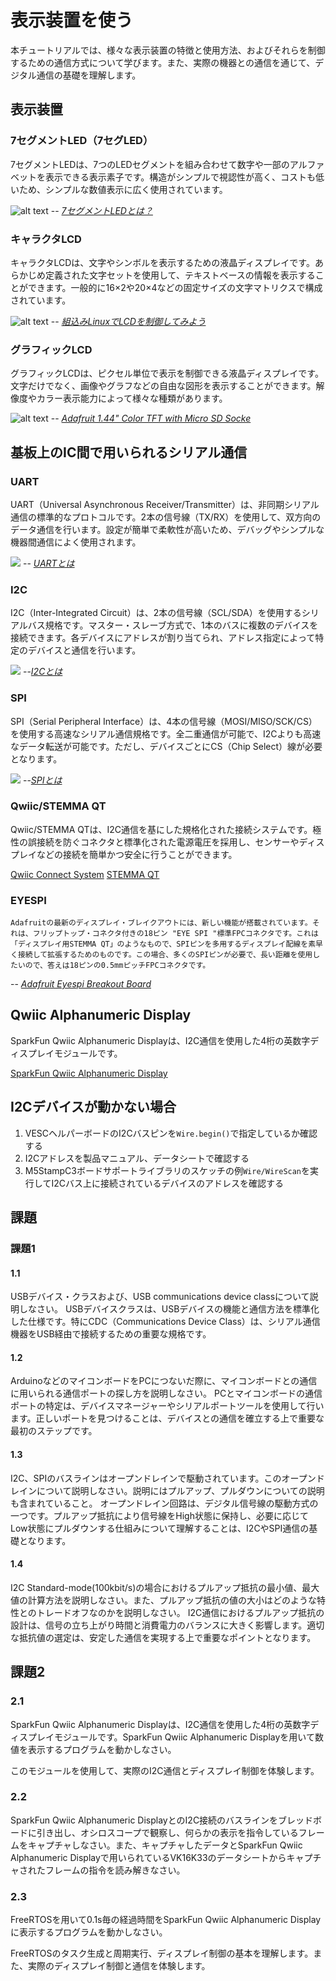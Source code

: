 # 表示装置を使う
本チュートリアルでは、様々な表示装置の特徴と使用方法、およびそれらを制御するための通信方式について学びます。また、実際の機器との通信を通じて、デジタル通信の基礎を理解します。

## 表示装置

### 7セグメントLED（7セグLED）
7セグメントLEDは、7つのLEDセグメントを組み合わせて数字や一部のアルファベットを表示できる表示素子です。構造がシンプルで視認性が高く、コストも低いため、シンプルな数値表示に広く使用されています。

![alt text](https://www.rohm.co.jp/documents/11401/7006618/led_what7_img_01.gif/0d989e59-0d8d-4d4f-6881-6dda5acc4433?t=1559699425710)
-- <cite>[7セグメントLEDとは？](https://www.rohm.co.jp/electronics-basics/led/led_what7)


### キャラクタLCD
キャラクタLCDは、文字やシンボルを表示するための液晶ディスプレイです。あらかじめ定義された文字セットを使用して、テキストベースの情報を表示することができます。一般的に16×2や20×4などの固定サイズの文字マトリクスで構成されています。

![alt text](https://gihyo.jp/assets/images/dev/serial/01/micom-linux/0014/001.jpg)
-- <cite>[組込みLinuxでLCDを制御してみよう](https://gihyo.jp/dev/serial/01/micom-linux/0014)

### グラフィックLCD
グラフィックLCDは、ピクセル単位で表示を制御できる液晶ディスプレイです。文字だけでなく、画像やグラフなどの自由な図形を表示することができます。解像度やカラー表示能力によって様々な種類があります。

![alt text](https://cdn-learn.adafruit.com/assets/assets/000/119/123/original/adafruit_products_2088-11.gif?1677772363)
-- <cite>[Adafruit 1.44" Color TFT with Micro SD Socke](https://learn.adafruit.com/adafruit-1-44-color-tft-with-micro-sd-socket)

## 基板上のIC間で用いられるシリアル通信

### UART
UART（Universal Asynchronous Receiver/Transmitter）は、非同期シリアル通信の標準的なプロトコルです。2本の信号線（TX/RX）を使用して、双方向のデータ通信を行います。設定が簡単で柔軟性が高いため、デバッグやシンプルな機器間通信によく使用されます。

![](https://www.rohm.co.jp/documents/11401/10929576/img_03.png/1c1ab6a1-11d4-2046-6ccb-da233adeac1f?t=1661926925861)
-- <cite>[UARTとは](https://www.rohm.co.jp/electronics-basics/micon/mi_what9)

### I2C
I2C（Inter-Integrated Circuit）は、2本の信号線（SCL/SDA）を使用するシリアルバス規格です。マスター・スレーブ方式で、1本のバスに複数のデバイスを接続できます。各デバイスにアドレスが割り当てられ、アドレス指定によって特定のデバイスと通信を行います。

![](https://www.rohm.co.jp/documents/11401/10929442/img_01.png/308b4cc6-1be9-e158-ac26-ecbbb36a57bc?t=1661924710819)
--<cite>[I2Cとは](https://www.rohm.co.jp/electronics-basics/micon/mi_what7)

### SPI
SPI（Serial Peripheral Interface）は、4本の信号線（MOSI/MISO/SCK/CS）を使用する高速なシリアル通信規格です。全二重通信が可能で、I2Cよりも高速なデータ転送が可能です。ただし、デバイスごとにCS（Chip Select）線が必要となります。

![](https://www.rohm.co.jp/documents/11401/10929514/img_01.png/0e5eef44-29d5-8d43-d3a7-39e368fdd4a0?t=1661926229380)
--<cite>[SPIとは](https://www.rohm.co.jp/electronics-basics/micon/mi_what8)

### Qwiic/STEMMA QT
Qwiic/STEMMA QTは、I2C通信を基にした規格化された接続システムです。極性の誤接続を防ぐコネクタと標準化された電源電圧を採用し、センサーやディスプレイなどの接続を簡単かつ安全に行うことができます。

[Qwiic Connect System](https://www.sparkfun.com/qwiic)
[STEMMA QT](https://learn.adafruit.com/introducing-adafruit-stemma-qt/what-is-stemma)


### EYESPI

```
Adafruitの最新のディスプレイ・ブレイクアウトには、新しい機能が搭載されています。それは、フリップトップ・コネクタ付きの18ピン "EYE SPI "標準FPCコネクタです。これは「ディスプレイ用STEMMA QT」のようなもので、SPIピンを多用するディスプレイ配線を素早く接続して拡張するためのものです。この場合、多くのSPIピンが必要で、長い距離を使用したいので、答えは18ピンの0.5mmピッチFPCコネクタです。
```
-- <cite>[Adafruit Eyespi Breakout Board](https://learn.adafruit.com/adafruit-eyespi-breakout-board/overview)

## Qwiic Alphanumeric Display

SparkFun Qwiic Alphanumeric Displayは、I2C通信を使用した4桁の英数字ディスプレイモジュールです。

[SparkFun Qwiic Alphanumeric Display](https://learn.sparkfun.com/tutorials/sparkfun-qwiic-alphanumeric-display-hookup-guide)

## I2Cデバイスが動かない場合

1. VESCヘルパーボードのI2Cバスピンを`Wire.begin()`で指定しているか確認する
1. I2Cアドレスを製品マニュアル、データシートで確認する
1. M5StampC3ボードサポートライブラリのスケッチの例`Wire/WireScan`を実行してI2Cバス上に接続されているデバイスのアドレスを確認する

## 課題

### 課題1

#### 1.1
USBデバイス・クラスおよび、USB communications device classについて説明しなさい。
USBデバイスクラスは、USBデバイスの機能と通信方法を標準化した仕様です。特にCDC（Communications Device Class）は、シリアル通信機器をUSB経由で接続するための重要な規格です。

#### 1.2
ArduinoなどのマイコンボードをPCにつないだ際に、マイコンボードとの通信に用いられる通信ポートの探し方を説明しなさい。
PCとマイコンボードの通信ポートの特定は、デバイスマネージャーやシリアルポートツールを使用して行います。正しいポートを見つけることは、デバイスとの通信を確立する上で重要な最初のステップです。

#### 1.3
I2C、SPIのバスラインはオープンドレインで駆動されています。このオープンドレインについて説明しなさい。説明にはプルアップ、プルダウンについての説明も含まれていること。
オープンドレイン回路は、デジタル信号線の駆動方式の一つです。プルアップ抵抗により信号線をHigh状態に保持し、必要に応じてLow状態にプルダウンする仕組みについて理解することは、I2CやSPI通信の基礎となります。

#### 1.4
I2C Standard-mode(100kbit/s)の場合におけるプルアップ抵抗の最小値、最大値の計算方法を説明しなさい。また、プルアップ抵抗の値の大小はどのような特性とのトレードオフなのかを説明しなさい。
I2C通信におけるプルアップ抵抗の設計は、信号の立ち上がり時間と消費電力のバランスに大きく影響します。適切な抵抗値の選定は、安定した通信を実現する上で重要なポイントとなります。

## 課題2

### 2.1
SparkFun Qwiic Alphanumeric Displayは、I2C通信を使用した4桁の英数字ディスプレイモジュールです。SparkFun Qwiic Alphanumeric Displayを用いて数値を表示するプログラムを動かしなさい。

このモジュールを使用して、実際のI2C通信とディスプレイ制御を体験します。

### 2.2
SparkFun Qwiic Alphanumeric DisplayとのI2C接続のバスラインをブレッドボードに引き出し、オシロスコープで観察し、何らかの表示を指令しているフレームをキャプチャしなさい。また、キャプチャしたデータとSparkFun Qwiic Alphanumeric Displayで用いられているVK16K33のデータシートからキャプチャされたフレームの指令を読み解きなさい。

### 2.3
FreeRTOSを用いて0.1s毎の経過時間をSparkFun Qwiic Alphanumeric Displayに表示するプログラムを動かしなさい。

FreeRTOSのタスク生成と周期実行、ディスプレイ制御の基本を理解します。また、実際のディスプレイ制御と通信を体験します。
